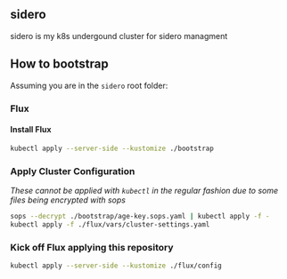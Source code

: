 ## sidero

sidero is my k8s undergound cluster for sidero managment

## How to bootstrap

Assuming you are in the `sidero` root folder:

### Flux

#### Install Flux

```sh
kubectl apply --server-side --kustomize ./bootstrap
```

### Apply Cluster Configuration

_These cannot be applied with `kubectl` in the regular fashion due to some files being encrypted with sops_

```sh
sops --decrypt ./bootstrap/age-key.sops.yaml | kubectl apply -f -
kubectl apply -f ./flux/vars/cluster-settings.yaml
```

### Kick off Flux applying this repository

```sh
kubectl apply --server-side --kustomize ./flux/config
```
